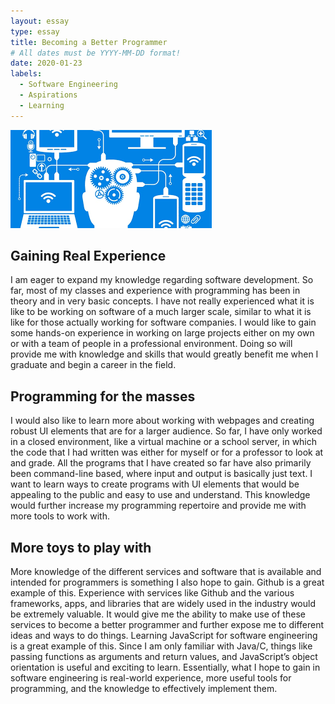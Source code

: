 ```yaml
---
layout: essay
type: essay
title: Becoming a Better Programmer
# All dates must be YYYY-MM-DD format!
date: 2020-01-23
labels:
  - Software Engineering
  - Aspirations
  - Learning
---
```


<div class="ui medium rounded images">
  <img class="ui image" src="../images/software-eng.png">
</div>

## Gaining Real Experience
I am eager to expand my knowledge regarding software development. So far, most of my classes and experience with programming has been in theory and in very basic concepts. I have not really experienced what it is like to be working on software of a much larger scale, similar to what it is like for those actually working for software companies. I would like to gain some hands-on experience in working on large projects either on my own or with a team of people in a professional environment. Doing so will provide me with knowledge and skills that would greatly benefit me when I graduate and begin a career in the field.
## Programming for the masses
I would also like to learn more about working with webpages and creating robust UI elements that are for a larger audience. So far, I have only worked in a closed environment, like a virtual machine or a school server, in which the code that I had written was either for myself or for a professor to look at and grade. All the programs that I have created so far have also primarily been command-line based, where input and output is basically just text. I want to learn ways to create programs with UI elements that would be appealing to the public and easy to use and understand. This knowledge would further increase my programming repertoire and provide me with more tools to work with.
## More toys to play with
More knowledge of the different services and software that is available and intended for programmers is something I also hope to gain. Github is a great example of this. Experience with services like Github and the various frameworks, apps, and libraries that are widely used in the industry would be extremely valuable. It would give me the ability to make use of these services to become a better programmer and further expose me to different ideas and ways to do things. Learning JavaScript for software engineering is a great example of this. Since I am only familiar with Java/C, things like passing functions as arguments and return values, and JavaScript’s object orientation is useful and exciting to learn. Essentially, what I hope to gain in software engineering is real-world experience, more useful tools for programming, and the knowledge to effectively implement them.
